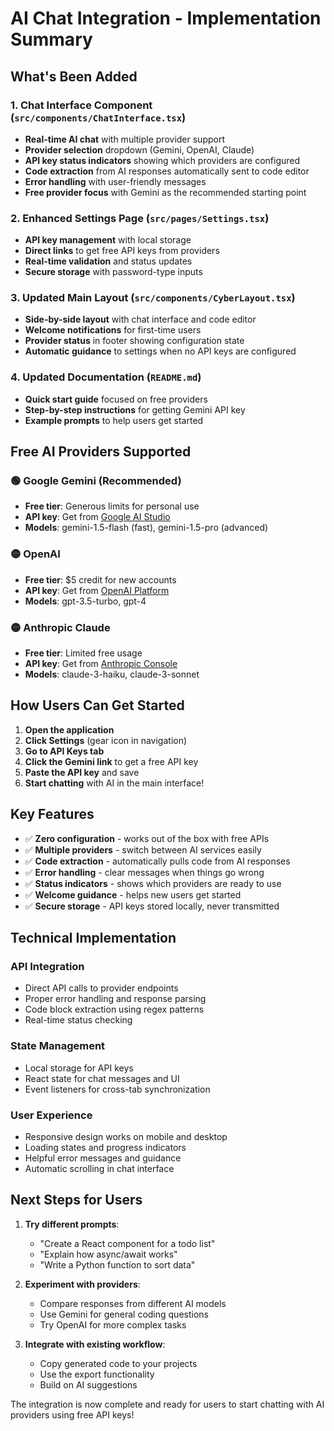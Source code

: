 # AI Chat Integration - Implementation Summary

## What's Been Added

### 1. Chat Interface Component (`src/components/ChatInterface.tsx`)
- **Real-time AI chat** with multiple provider support
- **Provider selection** dropdown (Gemini, OpenAI, Claude)
- **API key status indicators** showing which providers are configured
- **Code extraction** from AI responses automatically sent to code editor
- **Error handling** with user-friendly messages
- **Free provider focus** with Gemini as the recommended starting point

### 2. Enhanced Settings Page (`src/pages/Settings.tsx`)
- **API key management** with local storage
- **Direct links** to get free API keys from providers
- **Real-time validation** and status updates
- **Secure storage** with password-type inputs

### 3. Updated Main Layout (`src/components/CyberLayout.tsx`)
- **Side-by-side layout** with chat interface and code editor
- **Welcome notifications** for first-time users
- **Provider status** in footer showing configuration state
- **Automatic guidance** to settings when no API keys are configured

### 4. Updated Documentation (`README.md`)
- **Quick start guide** focused on free providers
- **Step-by-step instructions** for getting Gemini API key
- **Example prompts** to help users get started

## Free AI Providers Supported

### 🟢 Google Gemini (Recommended)
- **Free tier**: Generous limits for personal use
- **API key**: Get from [Google AI Studio](https://makersuite.google.com/app/apikey)
- **Models**: gemini-1.5-flash (fast), gemini-1.5-pro (advanced)

### 🟡 OpenAI
- **Free tier**: $5 credit for new accounts
- **API key**: Get from [OpenAI Platform](https://platform.openai.com/api-keys)
- **Models**: gpt-3.5-turbo, gpt-4

### 🟡 Anthropic Claude
- **Free tier**: Limited free usage
- **API key**: Get from [Anthropic Console](https://console.anthropic.com/)
- **Models**: claude-3-haiku, claude-3-sonnet

## How Users Can Get Started

1. **Open the application**
2. **Click Settings** (gear icon in navigation)
3. **Go to API Keys tab**
4. **Click the Gemini link** to get a free API key
5. **Paste the API key** and save
6. **Start chatting** with AI in the main interface!

## Key Features

- ✅ **Zero configuration** - works out of the box with free APIs
- ✅ **Multiple providers** - switch between AI services easily
- ✅ **Code extraction** - automatically pulls code from AI responses
- ✅ **Error handling** - clear messages when things go wrong
- ✅ **Status indicators** - shows which providers are ready to use
- ✅ **Welcome guidance** - helps new users get started
- ✅ **Secure storage** - API keys stored locally, never transmitted

## Technical Implementation

### API Integration
- Direct API calls to provider endpoints
- Proper error handling and response parsing
- Code block extraction using regex patterns
- Real-time status checking

### State Management
- Local storage for API keys
- React state for chat messages and UI
- Event listeners for cross-tab synchronization

### User Experience
- Responsive design works on mobile and desktop
- Loading states and progress indicators
- Helpful error messages and guidance
- Automatic scrolling in chat interface

## Next Steps for Users

1. **Try different prompts**:
   - "Create a React component for a todo list"
   - "Explain how async/await works"
   - "Write a Python function to sort data"

2. **Experiment with providers**:
   - Compare responses from different AI models
   - Use Gemini for general coding questions
   - Try OpenAI for more complex tasks

3. **Integrate with existing workflow**:
   - Copy generated code to your projects
   - Use the export functionality
   - Build on AI suggestions

The integration is now complete and ready for users to start chatting with AI providers using free API keys!
